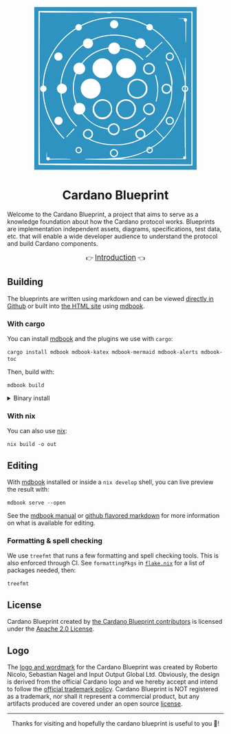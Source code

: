 <div align="center">
  <img src="logo/logo.svg"></img>
  <h1>Cardano Blueprint</h1>
</div>

Welcome to the Cardano Blueprint, a project that aims to serve as a knowledge
foundation about how the Cardano protocol works. Blueprints are implementation
independent assets, diagrams, specifications, test data, etc. that will enable a
wide developer audience to understand the protocol and build Cardano components.

<div align="center">
  👉 <a href="https://cardano-scaling.github.io/cardano-blueprint"><big>Introduction</big></a> 👈
</div>

## Building

The blueprints are written using markdown and can be viewed [directly in
Github](./src/introduction/README.md) or built into [the HTML
site](https://cardano-scaling.github.io/cardano-blueprint) using [mdbook].

### With cargo

You can install [mdbook] and the plugins we use with `cargo`:

```shell
cargo install mdbook mdbook-katex mdbook-mermaid mdbook-alerts mdbook-toc
```

Then, build with:

```shell
mdbook build
```

<details>
<summary>Binary install</summary>

There's also an option to install directly from binaries with `cargo binstall`:

```shell
cargo install cargo-binstall         # If you don't already have it
cargo binstall mdbook mdbook-katex mdbook-mermaid mdbook-alerts mdbook-toc
```

</details>

### With nix

You can also use [nix]:

```shell
nix build -o out
```

## Editing

With [mdbook] installed or inside a `nix develop` shell, you can live preview
the result with:

```shell
mdbook serve --open
```

See the [mdbook manual][mdbook] or [github flavored markdown][gfm] for
more information on what is available for editing.

### Formatting & spell checking

We use `treefmt` that runs a few formatting and spell checking tools. This is
also enforced through CI. See `formattingPkgs` in [`flake.nix`](./flake.nix) for
a list of packages needed, then:

```shell
treefmt
```

## License

Cardano Blueprint created by [the Cardano Blueprint
contributors](https://github.com/cardano-scaling/cardano-blueprint/graphs/contributors)
is licensed under the [Apache 2.0 License](./LICENSE).

## Logo

The [logo and wordmark](./logo/README.md) for the Cardano Blueprint was created
by Roberto Nicolo, Sebastian Nagel and Input Output Global Ltd. Obviously, the
design is derived from the official Cardano logo and we hereby accept and intend
to follow the [official trademark
policy](https://www.cardanofoundation.org/policy/trademark-policy). Cardano
Blueprint is NOT registered as a trademark, nor shall it represent a commercial
product, but any artifacts produced are covered under an open source
[license](./LICENSE).

______________________________________________________________________

<p align="center">
Thanks for visiting and hopefully the cardano blueprint is useful to you 💙!
</p>

[gfm]: https://github.github.com/gfm/
[mdbook]: https://rust-lang.github.io/mdBook/index.html
[nix]: https://nixos.org/download.html
